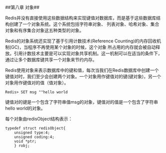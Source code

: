 ##第八章 对象##

Redis并没有直接使用这些数据结构来实现键值对数据库，而是基于这些数据库结构创建了一个对象系统。这个系统包括字符串对象、
列表对象、哈希对象、集合对象和有序集合对象这五种类型的对象。

Redis的对象系统还实现了基于引用计数技术(Reference Counting)的内存回收机制(GC)，当程序不再使用某个对象的时候，这个对象
所占用的内存就会被自动释放。引用计数技术主要是可以实现对象共享机制。这一机制可以在适当的条件下，通过让多个数据库键共享一个对象来节约内存。


Redis使用对象来表示数据库中的键和值，每次当我们在Redis数据库中创建一个键值对时，我们至少会创建两个对象。一个对象用作键值对的键(键对象)，另一个对象用作键值对的值（值对象）。

`Redis> SET msg ""hello world`

键值对的键是一个包含了字符串值msg的对象，键值对的值是一个包含了字符串hello world的对象。

每个对象由redisObject结构表示：

```
typedef struct redisObject{
    unsigned type:4;
    unsigned coding:4;
    void *ptr;
    } robj;
```

